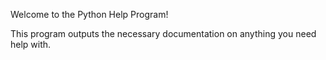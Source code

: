 Welcome to the Python Help Program!

This program outputs the necessary documentation on anything you need help with.
